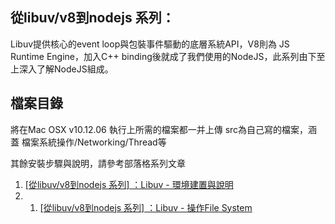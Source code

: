 ## 從libuv/v8到nodejs 系列：
Libuv提供核心的event loop與包裝事件驅動的底層系統API，V8則為 JS Runtime Engine，加入C++ binding後就成了我們使用的NodeJS，此系列由下至上深入了解NodeJS組成。

## 檔案目錄
將在Mac OSX v10.12.06 執行上所需的檔案都一并上傳
src為自己寫的檔案，涵蓋 檔案系統操作/Networking/Thread等

其餘安裝步驟與說明，請參考部落格系列文章
1. [\[從libuv/v8到nodejs 系列\] ：Libuv - 環境建置與說明](http://sj82516-blog.logdown.com/posts/3903966/from-libuv-v8-to-nodejs-series-libuv-environment-setting-and-description)
2. 1. [\[從libuv/v8到nodejs 系列\] ：Libuv - 操作File System](http://sj82516-blog.logdown.com/posts/3903962/libuv-operation-file-system)
